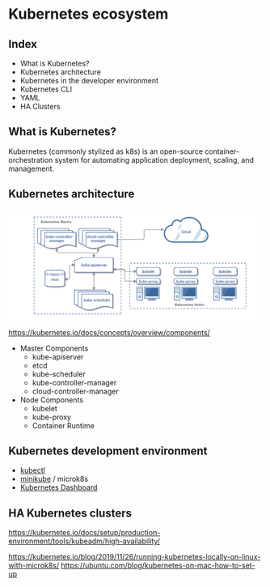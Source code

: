 # Kubernetes ecosystem

## Index

- What is Kubernetes?
- Kubernetes architecture
- Kubernetes in the developer environment
- Kubernetes CLI
- YAML
- HA Clusters

## What is Kubernetes?

Kubernetes (commonly stylized as k8s) is an open-source container-orchestration system 
for automating application deployment, scaling, and management.

## Kubernetes architecture

![](docs/images/components-of-kubernetes.png)

https://kubernetes.io/docs/concepts/overview/components/

- Master Components
  - kube-apiserver
  - etcd
  - kube-scheduler
  - kube-controller-manager
  - cloud-controller-manager
- Node Components
  - kubelet
  - kube-proxy
  - Container Runtime

## Kubernetes development environment

- [kubectl](kubectl.md)
- [minikube](minikube.md) / microk8s
- [Kubernetes Dashboard](kubernetes-dashboard.md)

## HA Kubernetes clusters

https://kubernetes.io/docs/setup/production-environment/tools/kubeadm/high-availability/

https://kubernetes.io/blog/2019/11/26/running-kubernetes-locally-on-linux-with-microk8s/
https://ubuntu.com/blog/kubernetes-on-mac-how-to-set-up
